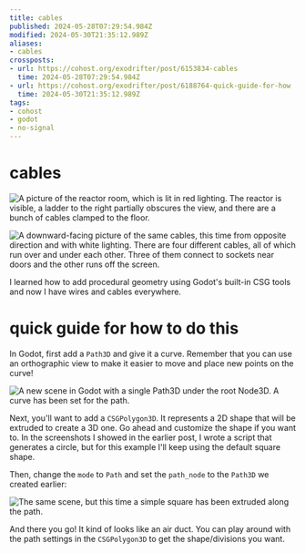 ```yaml
---
title: cables
published: 2024-05-28T07:29:54.984Z
modified: 2024-05-30T21:35:12.989Z
aliases:
- cables
crossposts:
- url: https://cohost.org/exodrifter/post/6153834-cables
  time: 2024-05-28T07:29:54.984Z
- url: https://cohost.org/exodrifter/post/6188764-quick-guide-for-how
  time: 2024-05-30T21:35:12.989Z
tags:
- cohost
- godot
- no-signal
---
```


# cables

<div class="image-grid">

![A picture of the reactor room, which is lit in red lighting. The reactor is visible, a ladder to the right partially obscures the view, and there are a bunch of cables clamped to the floor.](20240528072954-image.png)

![A downward-facing picture of the same cables, this time from opposite direction and with white lighting. There are four different cables, all of which run over and under each other. Three of them connect to sockets near doors and the other runs off the screen.](20240528072954-image2.png)

</div>

I learned how to add procedural geometry using Godot's built-in CSG tools and now I have wires and cables everywhere.

# quick guide for how to do this

In Godot, first add a `Path3D` and give it a curve. Remember that you can use an orthographic view to make it easier to move and place new points on the curve!

![A new scene in Godot with a single Path3D under the root Node3D. A curve has been set for the path.](20240528072954-path.png)

Next, you'll want to add a `CSGPolygon3D`. It represents a 2D shape that will be extruded to create a 3D one. Go ahead and customize the shape if you want to. In the screenshots I showed in the earlier post, I wrote a script that generates a circle, but for this example I'll keep using the default square shape.

Then, change the `mode` to `Path` and set the `path_node` to the `Path3D` we created earlier:

![The same scene, but this time a simple square has been extruded along the path.](20240528072954-csg.png)

And there you go! It kind of looks like an air duct. You can play around with the path settings in the `CSGPolygon3D` to get the shape/divisions you want.
